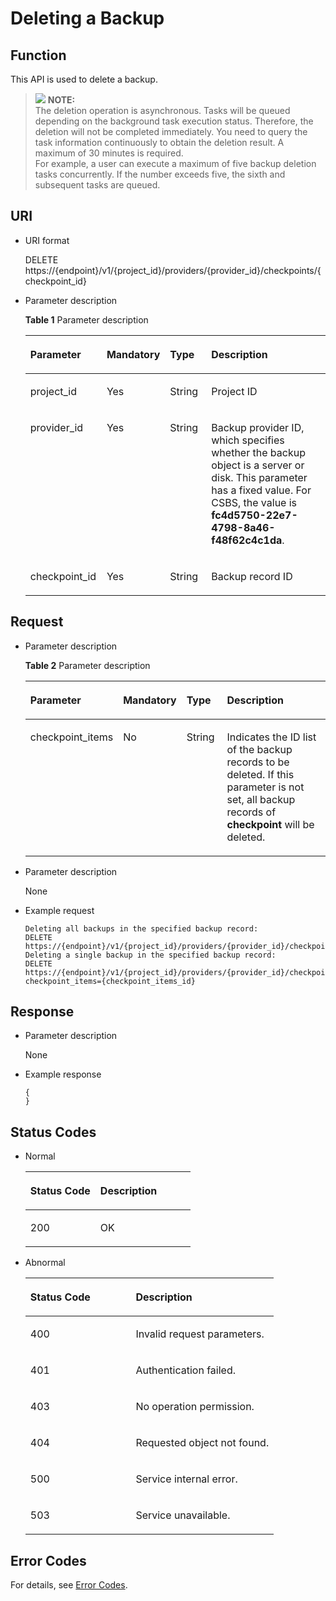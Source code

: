 # Deleting a Backup<a name="EN-US_TOPIC_0059304232"></a>

## Function<a name="section24937164"></a>

This API is used to delete a backup.

>![](/images/icon-note.gif) **NOTE:**   
>The deletion operation is asynchronous. Tasks will be queued depending on the background task execution status. Therefore, the deletion will not be completed immediately. You need to query the task information continuously to obtain the deletion result. A maximum of 30 minutes is required.  
>For example, a user can execute a maximum of five backup deletion tasks concurrently. If the number exceeds five, the sixth and subsequent tasks are queued.  

## URI<a name="section23107889"></a>

-   URI format

    DELETE https://\{endpoint\}/v1/\{project\_id\}/providers/\{provider\_id\}/checkpoints/\{checkpoint\_id\}

-   Parameter description

    **Table  1**  Parameter description

    <a name="table8558107"></a>
    <table><thead align="left"><tr id="row46491595"><th class="cellrowborder" valign="top" width="25.507449255074494%" id="mcps1.2.5.1.1"><p id="p209623317216"><a name="p209623317216"></a><a name="p209623317216"></a>Parameter</p>
    </th>
    <th class="cellrowborder" valign="top" width="14.288571142885711%" id="mcps1.2.5.1.2"><p id="p15962193221"><a name="p15962193221"></a><a name="p15962193221"></a>Mandatory</p>
    </th>
    <th class="cellrowborder" valign="top" width="14.288571142885711%" id="mcps1.2.5.1.3"><p id="p99783315213"><a name="p99783315213"></a><a name="p99783315213"></a>Type</p>
    </th>
    <th class="cellrowborder" valign="top" width="45.91540845915409%" id="mcps1.2.5.1.4"><p id="p6978835213"><a name="p6978835213"></a><a name="p6978835213"></a>Description</p>
    </th>
    </tr>
    </thead>
    <tbody><tr id="row10556491"><td class="cellrowborder" valign="top" width="25.507449255074494%" headers="mcps1.2.5.1.1 "><p id="p49769413"><a name="p49769413"></a><a name="p49769413"></a>project_id</p>
    </td>
    <td class="cellrowborder" valign="top" width="14.288571142885711%" headers="mcps1.2.5.1.2 "><p id="p4790635"><a name="p4790635"></a><a name="p4790635"></a>Yes</p>
    </td>
    <td class="cellrowborder" valign="top" width="14.288571142885711%" headers="mcps1.2.5.1.3 "><p id="p52497191"><a name="p52497191"></a><a name="p52497191"></a>String</p>
    </td>
    <td class="cellrowborder" valign="top" width="45.91540845915409%" headers="mcps1.2.5.1.4 "><p id="p65779720"><a name="p65779720"></a><a name="p65779720"></a>Project ID</p>
    </td>
    </tr>
    <tr id="row18399828"><td class="cellrowborder" valign="top" width="25.507449255074494%" headers="mcps1.2.5.1.1 "><p id="p13991122"><a name="p13991122"></a><a name="p13991122"></a>provider_id</p>
    </td>
    <td class="cellrowborder" valign="top" width="14.288571142885711%" headers="mcps1.2.5.1.2 "><p id="p59539072"><a name="p59539072"></a><a name="p59539072"></a>Yes</p>
    </td>
    <td class="cellrowborder" valign="top" width="14.288571142885711%" headers="mcps1.2.5.1.3 "><p id="p57935494"><a name="p57935494"></a><a name="p57935494"></a>String</p>
    </td>
    <td class="cellrowborder" valign="top" width="45.91540845915409%" headers="mcps1.2.5.1.4 "><p id="p62263437"><a name="p62263437"></a><a name="p62263437"></a>Backup provider ID, which specifies whether the backup object is a server or disk. This parameter has a fixed value. For CSBS, the value is <strong id="b20451623192612"><a name="b20451623192612"></a><a name="b20451623192612"></a>fc4d5750-22e7-4798-8a46-f48f62c4c1da</strong>. </p>
    </td>
    </tr>
    <tr id="row23500024"><td class="cellrowborder" valign="top" width="25.507449255074494%" headers="mcps1.2.5.1.1 "><p id="p24453795"><a name="p24453795"></a><a name="p24453795"></a>checkpoint_id</p>
    </td>
    <td class="cellrowborder" valign="top" width="14.288571142885711%" headers="mcps1.2.5.1.2 "><p id="p34600354"><a name="p34600354"></a><a name="p34600354"></a>Yes</p>
    </td>
    <td class="cellrowborder" valign="top" width="14.288571142885711%" headers="mcps1.2.5.1.3 "><p id="p51165278"><a name="p51165278"></a><a name="p51165278"></a>String</p>
    </td>
    <td class="cellrowborder" valign="top" width="45.91540845915409%" headers="mcps1.2.5.1.4 "><p id="p50746814"><a name="p50746814"></a><a name="p50746814"></a>Backup record ID</p>
    </td>
    </tr>
    </tbody>
    </table>


## Request<a name="section6644414"></a>

-   Parameter description

    **Table  2**  Parameter description

    <a name="table22773387"></a>
    <table><thead align="left"><tr id="row11530445"><th class="cellrowborder" valign="top" width="25.507449255074494%" id="mcps1.2.5.1.1"><p id="p13881956816"><a name="p13881956816"></a><a name="p13881956816"></a>Parameter</p>
    </th>
    <th class="cellrowborder" valign="top" width="14.288571142885711%" id="mcps1.2.5.1.2"><p id="p178813517810"><a name="p178813517810"></a><a name="p178813517810"></a>Mandatory</p>
    </th>
    <th class="cellrowborder" valign="top" width="14.288571142885711%" id="mcps1.2.5.1.3"><p id="p178811451187"><a name="p178811451187"></a><a name="p178811451187"></a>Type</p>
    </th>
    <th class="cellrowborder" valign="top" width="45.91540845915409%" id="mcps1.2.5.1.4"><p id="p4881855818"><a name="p4881855818"></a><a name="p4881855818"></a>Description</p>
    </th>
    </tr>
    </thead>
    <tbody><tr id="row21960560"><td class="cellrowborder" valign="top" width="25.507449255074494%" headers="mcps1.2.5.1.1 "><p id="p33974975"><a name="p33974975"></a><a name="p33974975"></a>checkpoint_items</p>
    </td>
    <td class="cellrowborder" valign="top" width="14.288571142885711%" headers="mcps1.2.5.1.2 "><p id="p509623"><a name="p509623"></a><a name="p509623"></a>No</p>
    </td>
    <td class="cellrowborder" valign="top" width="14.288571142885711%" headers="mcps1.2.5.1.3 "><p id="p41279487"><a name="p41279487"></a><a name="p41279487"></a>String</p>
    </td>
    <td class="cellrowborder" valign="top" width="45.91540845915409%" headers="mcps1.2.5.1.4 "><p id="p55304127"><a name="p55304127"></a><a name="p55304127"></a>Indicates the ID list of the backup records to be deleted. If this parameter is not set, all backup records of <strong id="b59079939"><a name="b59079939"></a><a name="b59079939"></a>checkpoint</strong> will be deleted.</p>
    </td>
    </tr>
    </tbody>
    </table>

-   Parameter description

    None


-   Example request

    ```
    Deleting all backups in the specified backup record:
    DELETE https://{endpoint}/v1/{project_id}/providers/{provider_id}/checkpoints/{checkpoint_id}
    Deleting a single backup in the specified backup record:
    DELETE https://{endpoint}/v1/{project_id}/providers/{provider_id}/checkpoints/{checkpoint_id}?checkpoint_items={checkpoint_items_id}
    ```


## Response<a name="section59799733"></a>

-   Parameter description

    None


-   Example response

    ```
    { 
    }
    ```


## Status Codes<a name="section1326685"></a>

-   Normal

    <a name="table25788020"></a>
    <table><thead align="left"><tr id="row56719680"><th class="cellrowborder" valign="top" width="42.42%" id="mcps1.1.3.1.1"><p id="p30891373"><a name="p30891373"></a><a name="p30891373"></a>Status Code</p>
    </th>
    <th class="cellrowborder" valign="top" width="57.58%" id="mcps1.1.3.1.2"><p id="p19173303"><a name="p19173303"></a><a name="p19173303"></a>Description</p>
    </th>
    </tr>
    </thead>
    <tbody><tr id="row9533701"><td class="cellrowborder" valign="top" width="42.42%" headers="mcps1.1.3.1.1 "><p id="p34032320"><a name="p34032320"></a><a name="p34032320"></a>200</p>
    </td>
    <td class="cellrowborder" valign="top" width="57.58%" headers="mcps1.1.3.1.2 "><p id="p5154511"><a name="p5154511"></a><a name="p5154511"></a>OK</p>
    </td>
    </tr>
    </tbody>
    </table>

-   Abnormal

    <a name="table14862235"></a>
    <table><thead align="left"><tr id="row17500102"><th class="cellrowborder" valign="top" width="42.42%" id="mcps1.1.3.1.1"><p id="p8222144"><a name="p8222144"></a><a name="p8222144"></a>Status Code</p>
    </th>
    <th class="cellrowborder" valign="top" width="57.58%" id="mcps1.1.3.1.2"><p id="p62013947"><a name="p62013947"></a><a name="p62013947"></a>Description</p>
    </th>
    </tr>
    </thead>
    <tbody><tr id="row57073823"><td class="cellrowborder" valign="top" width="42.42%" headers="mcps1.1.3.1.1 "><p id="p59576914"><a name="p59576914"></a><a name="p59576914"></a>400</p>
    </td>
    <td class="cellrowborder" valign="top" width="57.58%" headers="mcps1.1.3.1.2 "><p id="p61000767"><a name="p61000767"></a><a name="p61000767"></a>Invalid request parameters.</p>
    </td>
    </tr>
    <tr id="row12135994"><td class="cellrowborder" valign="top" width="42.42%" headers="mcps1.1.3.1.1 "><p id="p43491438"><a name="p43491438"></a><a name="p43491438"></a>401</p>
    </td>
    <td class="cellrowborder" valign="top" width="57.58%" headers="mcps1.1.3.1.2 "><p id="p33145583"><a name="p33145583"></a><a name="p33145583"></a>Authentication failed.</p>
    </td>
    </tr>
    <tr id="row29874791"><td class="cellrowborder" valign="top" width="42.42%" headers="mcps1.1.3.1.1 "><p id="p3939013"><a name="p3939013"></a><a name="p3939013"></a>403</p>
    </td>
    <td class="cellrowborder" valign="top" width="57.58%" headers="mcps1.1.3.1.2 "><p id="p50624676"><a name="p50624676"></a><a name="p50624676"></a>No operation permission.</p>
    </td>
    </tr>
    <tr id="row52968908"><td class="cellrowborder" valign="top" width="42.42%" headers="mcps1.1.3.1.1 "><p id="p62623118"><a name="p62623118"></a><a name="p62623118"></a>404</p>
    </td>
    <td class="cellrowborder" valign="top" width="57.58%" headers="mcps1.1.3.1.2 "><p id="p39307813"><a name="p39307813"></a><a name="p39307813"></a>Requested object not found.</p>
    </td>
    </tr>
    <tr id="row18226004"><td class="cellrowborder" valign="top" width="42.42%" headers="mcps1.1.3.1.1 "><p id="p67020229"><a name="p67020229"></a><a name="p67020229"></a>500</p>
    </td>
    <td class="cellrowborder" valign="top" width="57.58%" headers="mcps1.1.3.1.2 "><p id="p59929470"><a name="p59929470"></a><a name="p59929470"></a>Service internal error.</p>
    </td>
    </tr>
    <tr id="row2494326"><td class="cellrowborder" valign="top" width="42.42%" headers="mcps1.1.3.1.1 "><p id="p713839"><a name="p713839"></a><a name="p713839"></a>503</p>
    </td>
    <td class="cellrowborder" valign="top" width="57.58%" headers="mcps1.1.3.1.2 "><p id="p57820997"><a name="p57820997"></a><a name="p57820997"></a>Service unavailable.</p>
    </td>
    </tr>
    </tbody>
    </table>


## Error Codes<a name="section61541938486"></a>

For details, see  [Error Codes](error-codes.md).

